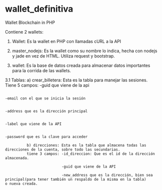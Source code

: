 # wallet_definitiva
Wallet Blockchain in PHP

Contiene 2 wallets: 

1. Wallet: Es la wallet en PHP con llamadas cURL a la API

2. master_nodejs: Es la wallet como su nombre lo indica, hecha con nodejs y jade en vez de HTML. Utiliza request y bootstrap.

3. wallet: Es la base de datos creada para almacenar datos importantes para la corrida de las wallets.
  
  3.1 Tablas: a) crear_billetera: Esta es la tabla para manejar las sesiones. Tiene 5 campos: -guid que viene de la api
                                                                                              
                                                                                              -email con el que se inicia la sesión
                                                                                              
                                                                                              -address que es la dirección principal
                                                                                              
                                                                                              -label que viene de la API
                                                                                              
                                                                                              -password que es la clave para acceder
              
              b) direcciones: Esta es la tabla que almacena todas las direcciones de la cuenta, sobre todo las secundarias.
              tiene 3 campos: -id_direccion: Que es el id de la dirección almacenada.
                              
                              -guid que viene de la API
                              
                              -new_address que es la dirección, bien sea principal(para tener también un respaldo de la misma en la tabla)                               o nueva creada.
